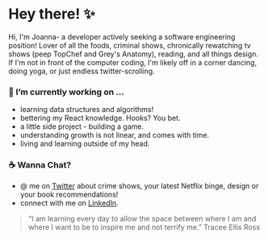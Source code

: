 # Hey there! :sparkles: 

Hi, I'm Joanna- a developer actively seeking a software engineering position! Lover of all the foods, criminal shows, chronically rewatching tv shows (peep TopChef and Grey's Anatomy), reading, and all things design. If I'm not in front of the computer coding, I'm likely off in a corner dancing, doing yoga, or just endless twitter-scrolling.


### 🌱 I’m currently working on ...
  * learning data structures and algorithms! 
  * bettering my React knowledge. Hooks? You bet. 
  * a little side project - building a game.
  * understanding growth is not linear, and comes with time. 
  * living and learning outside of my head. 


### :coffee: Wanna Chat? 
  * @ me on [Twitter](https://twitter.com/joeyannax) about crime shows, your latest Netflix binge, design or your book recommendations!
  * connect with me on [LinkedIn](https://www.linkedin.com/in/joannaylin/).
  
  
  
> “I am learning every day to allow the space between where I am and where I want to be to inspire me and not terrify me.”
> Tracee Ellis Ross

